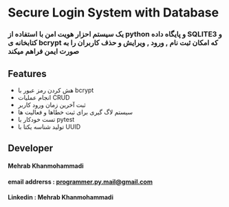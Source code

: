 # Secure Login System with Database
### یک سیستم احزار هویت امن با استفاده از python و پایگاه داده SQLITE3 و کتابخانه ی bcrypt که امکان ثبت نام , ورود , ویرایش و حذف کاربران را به صورت ایمن فراهم میکند
## Features 
* هش کردن رمز عبور با bcrypt
* انجام عملیات CRUD 
* ثبت آخرین زمان ورود کاربر
* سیستم لاگ گیری برای ثبت خطاها و فعالیت ها
* تست خودکار با pytest
* تولید شناسه یکتا با UUID
## Developer
#### Mehrab Khanmohammadi
#### email addrerss : programmer.py.mail@gmail.com
#### Linkedin : Mehrab Khanmohammadi